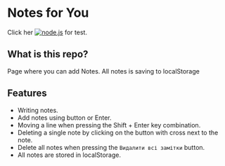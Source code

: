 
# Notes for You
Click her [![node.js](https://img.shields.io/badge/Note_For_You-000?style=for-the-badge&logo=github&logoColor=green)](https://semklim.github.io/Sticky_Notes_page/) for test. 
## What is this repo?

Page where you can add Notes. All notes is saving to localStorage
## Features 
- Writing notes.
- Add notes using button or Enter.
- Moving a line when pressing the Shift + Enter key combination.
- Deleting a single note by clicking on the button with cross next to the note.
- Delete all notes when pressing the `Видалити всі замітки` button.
- All notes are stored in localStorage.
